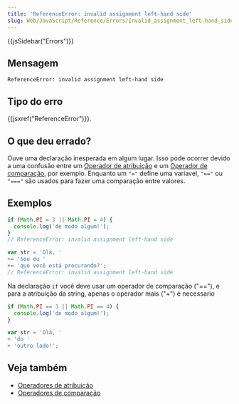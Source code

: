 ```yaml
---
title: 'ReferenceError: invalid assignment left-hand side'
slug: Web/JavaScript/Reference/Errors/Invalid_assignment_left-hand_side
---
```

{{jsSidebar("Errors")}}

## Mensagem

```
ReferenceError: invalid assignment left-hand side
```

## Tipo do erro

{{jsxref("ReferenceError")}}.

## O que deu errado?

Ouve uma declaração inesperada em algum lugar. Isso pode ocorrer devido a uma confusão entre um [Operador de atribuição](/pt-BR/docs/Web/JavaScript/Reference/Operators/Assignment_Operators) e um [Operador de comparação](/pt-BR/docs/Web/JavaScript/Reference/Operators/Comparison_Operators), por exemplo. Enquanto um `"="` define uma variavel, `"=="` ou `"==="` são usados para fazer uma comparação entre valores.

## Exemplos

```js example-bad
if (Math.PI = 3 || Math.PI = 4) {
  console.log('de modo algum!');
}
// ReferenceError: invalid assignment left-hand side

var str = 'Olá, '
+= 'sou eu '
+= 'que você está procurando?';
// ReferenceError: invalid assignment left-hand side
```

Na declaração `if` você deve usar um operador de comparação ("=="), e para a atribuição da string, apenas o operador mais ("+") é necessario

```js example-good
if (Math.PI == 3 || Math.PI == 4) {
  console.log('de modo algum!');
}

var str = 'Olá, '
+ 'do '
+ 'outro lado!';
```

## Veja também

- [Operadores de atribuição](/pt-BR/docs/Web/JavaScript/Reference/Operators/Assignment_Operators)
- [Operadores de comparação](/pt-BR/docs/Web/JavaScript/Reference/Operators/Comparison_Operators)
